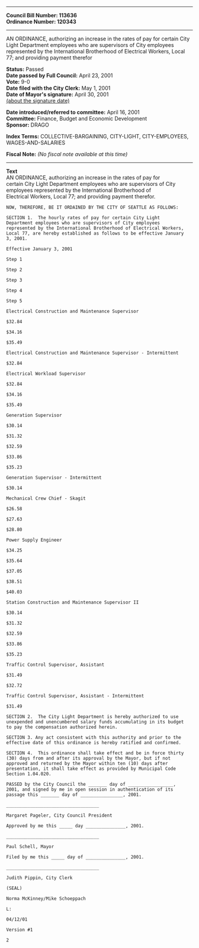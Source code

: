 * * * * *  
  
**Council Bill Number: [](#h0)[](#h2)113636**   
**Ordinance Number: 120343**  
  
* * * * *  
  
AN ORDINANCE, authorizing an increase in the rates of pay for certain City Light Department employees who are supervisors of City employees represented by the International Brotherhood of Electrical Workers, Local 77; and providing payment therefor  
  
**Status:** Passed   
**Date passed by Full Council:** April 23, 2001   
**Vote:** 9-0   
**Date filed with the City Clerk:** May 1, 2001   
**Date of Mayor's signature:** April 30, 2001   
[(about the signature date)](/~public/approvaldate.htm)   
  
  
**Date introduced/referred to committee:** April 16, 2001   
**Committee:** Finance, Budget and Economic Development   
**Sponsor:** DRAGO   
  
**Index Terms:** COLLECTIVE-BARGAINING, CITY-LIGHT, CITY-EMPLOYEES, WAGES-AND-SALARIES  
  
**Fiscal Note:** *(No fiscal note available at this time)*  
  
* * * * *  
  
**Text**  
    AN ORDINANCE, authorizing an increase in the rates of pay for  
    certain City Light Department employees who are supervisors of City  
    employees represented by the International Brotherhood of  
    Electrical Workers, Local 77; and providing payment therefor.  
  
    NOW, THEREFORE, BE IT ORDAINED BY THE CITY OF SEATTLE AS FOLLOWS:  
  
    SECTION 1.  The hourly rates of pay for certain City Light  
    Department employees who are supervisors of City employees  
    represented by the International Brotherhood of Electrical Workers,  
    Local 77, are hereby established as follows to be effective January  
    3, 2001.  
  
    Effective January 3, 2001  
  
    Step 1  
  
    Step 2  
  
    Step 3  
  
    Step 4  
  
    Step 5  
  
    Electrical Construction and Maintenance Supervisor  
  
    $32.84  
  
    $34.16  
  
    $35.49  
  
    Electrical Construction and Maintenance Supervisor - Intermittent  
  
    $32.84  
  
    Electrical Workload Supervisor  
  
    $32.84  
  
    $34.16  
  
    $35.49  
  
    Generation Supervisor  
  
    $30.14  
  
    $31.32  
  
    $32.59  
  
    $33.86  
  
    $35.23  
  
    Generation Supervisor - Intermittent  
  
    $30.14  
  
    Mechanical Crew Chief - Skagit  
  
    $26.58  
  
    $27.63  
  
    $28.80  
  
    Power Supply Engineer  
  
    $34.25  
  
    $35.64  
  
    $37.05  
  
    $38.51  
  
    $40.03  
  
    Station Construction and Maintenance Supervisor II  
  
    $30.14  
  
    $31.32  
  
    $32.59  
  
    $33.86  
  
    $35.23  
  
    Traffic Control Supervisor, Assistant  
  
    $31.49  
  
    $32.72  
  
    Traffic Control Supervisor, Assistant - Intermittent  
  
    $31.49  
  
    SECTION 2.  The City Light Department is hereby authorized to use  
    unexpended and unencumbered salary funds accumulating in its budget  
    to pay the compensation authorized herein.  
  
    SECTION 3. Any act consistent with this authority and prior to the  
    effective date of this ordinance is hereby ratified and confirmed.  
  
    SECTION 4.  This ordinance shall take effect and be in force thirty  
    (30) days from and after its approval by the Mayor, but if not  
    approved and returned by the Mayor within ten (10) days after  
    presentation, it shall take effect as provided by Municipal Code  
    Section 1.04.020.  
  
    PASSED by the City Council the _______ day of _________________,  
    2001, and signed by me in open session in authentication of its  
    passage this _______ day of ________________, 2001.  
  
    ___________________________________  
  
    Margaret Pageler, City Council President  
  
    Approved by me this _____ day _______________, 2001.  
  
    ___________________________________  
  
    Paul Schell, Mayor  
  
    Filed by me this _____ day of _______________, 2001.  
  
    ___________________________________  
  
    Judith Pippin, City Clerk  
  
    (SEAL)  
  
    Norma McKinney/Mike Schoeppach  
  
    L:  
  
    04/12/01  
  
    Version #1  
  
    2  
